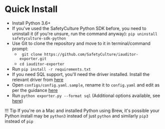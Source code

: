 # Quick Install

* Install Python 3.6+
* If you've used the SafetyCulture Python SDK before, you need to uninstall it (if you're unsure, run the command anyway): `pip uninstall safetyculture-sdk-python`
* Use Git to clone the repository and move to it in terminal/command prompt:
    * ` git clone https://github.com/SafetyCulture/iauditor-exporter.git`
    * `cd iauditor-exporter`
* Run `pip install -r requirements.txt`
* If you need SQL support, you'll need the driver installed. Install the relevant driver from [here](https://docs.microsoft.com/en-us/sql/connect/odbc/download-odbc-driver-for-sql-server?view=sql-server-ver15)
* Open `configs/config.yaml.sample`, rename it to `config.yaml` and edit as per the guidance [here](../../script-setup/config/)
* Run `python exporter.py --format sql` (Additional options available, see [here](../../script-setup/config/))

!!! Tip
    If you're on a Mac and installed Python using Brew, it's possible your Python install may be `python3` instead of just `python` and similarly `pip3` instead of `pip`